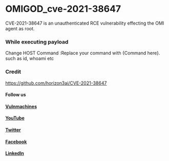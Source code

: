 # OMIGOD_cve-2021-38647
CVE-2021-38647 is an unauthenticated RCE vulnerability effecting the OMI agent as root.

### While executing payload
Change HOST 
Command :Replace your command with {Command here}. such as id, whoami etc

### Credit 
https://github.com/horizon3ai/CVE-2021-38647

#### Follow us 
#### [Vulnmachines](https://www.twitter.com/vulnmachines)
#### [YouTube](https://www.youtube.com/c/vulnmachines)
#### [Twitter](https://www.twitter.com/vulnmachines)
#### [Facebook](https://www.facebook.com/vulnmachines)
#### [LinkedIn](https://www.linkedin.com/company/vulnmachines)
